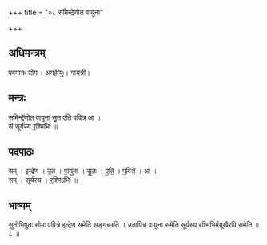 +++
title = "०८ समिन्द्रेणोत वायुना"

+++
## अधिमन्त्रम्
पवमानः सोमः। अमहीयुः। गायत्री।

## मन्त्रः
समिन्द्रे॑णो॒त वा॒युना॑ सु॒त ए॑ति प॒वित्र॒ आ ।  
सं सूर्य॑स्य र॒श्मिभिः॑ ॥

## पदपाठः
सम् । इन्द्रे॑ण । उ॒त । वा॒युना॑ । सु॒तः । ए॒ति॒ । प॒वित्रे॑ । आ ।  
सम् । सूर्य॑स्य । र॒श्मिऽभिः॑ ॥

## भाष्यम्
सुतोभिषुतः सोमः पवित्रे इन्द्रेण समेति सङ्गच्छति । उतापिच वायुना समेति सूर्यस्य रश्मिभिर्मयूखैरपि समेति ॥ ८ ॥